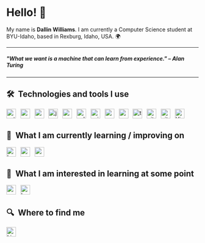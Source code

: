# Hello! 👋

My name is **Dallin Williams**. I am currently a Computer Science student at BYU-Idaho, based in Rexburg, Idaho, USA. 🌍

---
##### "What we want is a machine that can learn from experience." – Alan Turing
---

## 🛠  Technologies and tools I use

<a name="learning-now"></a>

[<img src="https://img.shields.io/badge/Python-FFD43B?style=for-the-badge&logo=python&logoColor=blue" alt="python logo" title="python" height="25" />][tech_tools_anchor]
&nbsp;
[<img src="https://img.shields.io/badge/R-276DC3?style=for-the-badge&logo=r&logoColor=white" alt="r logo" title="r" height="25" />][tech_tools_anchor]
&nbsp;
[<img src="https://img.shields.io/badge/C%23-239120?style=for-the-badge&logo=csharp&logoColor=white" alt="c_sharp logo" title="c_sharp" height="25" />][tech_tools_anchor]
&nbsp;
[<img src="https://img.shields.io/badge/JavaScript-323330?style=for-the-badge&logo=javascript&logoColor=F7DF1E" alt="javascript_logo" title="javascript" height="25" />][tech_tools_anchor]
&nbsp;
[<img src="https://img.shields.io/badge/MySQL-005C84?style=for-the-badge&logo=mysql&logoColor=white" alt="mysql_logo" title="mysql" height="25" />][tech_tools_anchor]
&nbsp;
[<img src="https://img.shields.io/badge/Sqlite-003B57?style=for-the-badge&logo=sqlite&logoColor=white" alt="sqlite_logo" title="sqlite" height="25" />][tech_tools_anchor]
&nbsp;
[<img src="https://img.shields.io/badge/scikit_learn-F7931E?style=for-the-badge&logo=scikit-learn&logoColor=white" alt="scikitlearn_logo" title="scikitlearn" height="25" />][tech_tools_anchor]
&nbsp;
[<img src="https://img.shields.io/badge/Pandas-2C2D72?style=for-the-badge&logo=pandas&logoColor=white" alt="pandas_logo" title="pandas" height="25" />][tech_tools_anchor]
&nbsp;
[<img src="https://img.shields.io/badge/Numpy-777BB4?style=for-the-badge&logo=numpy&logoColor=white" alt="numpy_logo" title="numpy" height="25" />][tech_tools_anchor]
&nbsp;
[<img src="https://img.shields.io/badge/TensorFlow-FF6F00?style=for-the-badge&logo=TensorFlow&logoColor=white" alt="tensorflow_logo" title="tensorflow" height="25" />][tech_tools_anchor]
&nbsp;
[<img src="https://img.shields.io/badge/GIT-E44C30?style=for-the-badge&logo=git&logoColor=white" alt="git logo" title="git" height="25" />][tech_tools_anchor]
&nbsp;
[<img src="https://img.shields.io/badge/GitHub-100000?style=for-the-badge&logo=github&logoColor=white" alt="github_logo" title="github" height="25" />][tech_tools_anchor]
&nbsp;
[<img src="https://img.shields.io/badge/Visual_Studio_Code-0078D4?style=for-the-badge&logo=visual%20studio%20code&logoColor=white" alt="Visual Studio Code logo" title="Visual Studio Code" height="25" />][tech_tools_anchor]
&nbsp;

<!--
Added more technologies and tools to your repertoire? Here's the template to add more Shields.io icons:

[<img src="" alt="" title="" height="25" />][tech_tools_anchor]
&nbsp;
-->

<a name="learning-next"></a>

## 📖  What I am currently learning / improving on

[<img src="https://img.shields.io/badge/Keras-D00000?style=for-the-badge&logo=Keras&logoColor=white" alt="keras_logo" title="keras" height="25" />][learning_now_anchor]
&nbsp;
[<img src="https://img.shields.io/badge/Scala-DC322F?style=for-the-badge&logo=scala&logoColor=white" alt="scala_logo" title="scala" height="25" />][learning_now_anchor]
&nbsp;
[<img src="" alt="" title="" height="25" />][learning_now_anchor]
&nbsp;

<!--
Learning something new? Here's the template to add more Shields.io icons:

[<img src="" alt="" title="" height="25" />][learning_now_anchor]
&nbsp;
-->

## 👾  What I am interested in learning at some point

[<img src="https://img.shields.io/badge/Go-00ADD8?style=for-the-badge&logo=go&logoColor=white" alt="go_logo" title="go" height="25" />][learning_next_anchor]
&nbsp;
[<img src="https://img.shields.io/badge/Haskell-5D4F85?style=for-the-badge&logo=haskell&logoColor=white" alt="haskell_logo" title="haskell" height="25" />][learning_next_anchor]
&nbsp;

<!--
Want to learn something eventually? Here's the template to add more Shields.io icons:

[<img src="" alt="" title="" height="25" />][learning_next_anchor]
&nbsp;
-->

## 🔍  Where to find me

[<img src="https://img.shields.io/badge/LinkedIn-282C34?logo=linkedin&logoColor=0077B5" alt="LinkedIn logo" title="LinkedIn" height="25" />](https://www.linkedin.com/in/drwill99/)
&nbsp;

<!--
Want to add another social media/contact info thingy? Here's the template to add more Shields.io icons:

[<img src="" alt="" title="" height="25" />]([LINK])
&nbsp;
-->

[tech_tools_anchor]: #hello!
[learning_now_anchor]: #learning-now
[learning_next_anchor]: #learning-next
